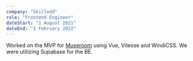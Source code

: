 ```yaml
---
company: "Skilledd"
role: "Frontend Engineer"
dateStart: "1 August 2021"
dateEnd: "1 February 2022"
---
```


Worked on the MVP for [Museroom](https://www.museroom.co) using Vue, Vitesse and WindiCSS. We were utilizing Supabase for the BE.
